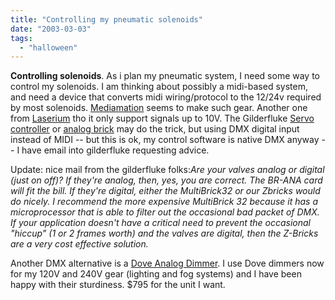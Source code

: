 ```yaml
---
title: "Controlling my pneumatic solenoids"
date: "2003-03-03"
tags: 
  - "halloween"
---
```


**Controlling solenoids**. As i plan my pneumatic system, I need some way to control my solenoids. I am thinking about possibly a midi-based system, and need a device that converts midi wiring/protocol to the 12/24v required by most solenoids. [Mediamation](http://www.mediamat.com/) seems to make such gear. Another one from [Laserium](http://www.laserium.com/hardware/MIDIana.html) tho it only support signals up to 10V. The Gilderfluke [Servo controller](http://www.gilderfluke.com/gilderflukepsfiles/CutSheets/SER-DMX.pdf) or [analog brick](http://www.gilderfluke.com/gilderflukepsfiles/CutSheets/BR-ANA.pdf) may do the trick, but using DMX digital input instead of MIDI -- but this is ok, my control software is native DMX anyway -- I have email into gilderfluke requesting advice.

Update: nice mail from the gilderfluke folks:_Are your valves analog or digital (just on off)? If they're analog, then, yes, you are correct. The BR-ANA card will fit the bill. If they're digital, either the MultiBrick32 or our Zbricks would do nicely. I recommend the more expensive MultiBrick 32 because it has a microprocessor that is able to filter out the occasional bad packet of DMX. If your application doesn't have a critical need to prevent the occasional "hiccup" (1 or 2 frames worth) and the valves are digital, then the Z-Bricks are a very cost effective solution._

Another DMX alternative is a [Dove Analog Dimmer](http://www.dovesystems.com/BuildPage.php?page=mtx). I use Dove dimmers now for my 120V and 240V gear (lighting and fog systems) and I have been happy with their sturdiness. $795 for the unit I want.
